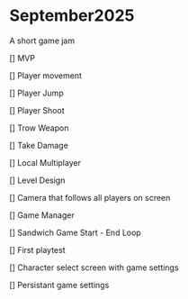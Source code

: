 # September2025

A short game jam



\[] MVP

\[] Player movement

\[] Player Jump

\[] Player Shoot

\[] Trow Weapon

\[] Take Damage

\[] Local Multiplayer

\[] Level Design

\[] Camera that follows all players on screen

\[] Game Manager

\[] Sandwich Game Start - End Loop

\[] First playtest

\[] Character select screen with game settings

\[] Persistant game settings

